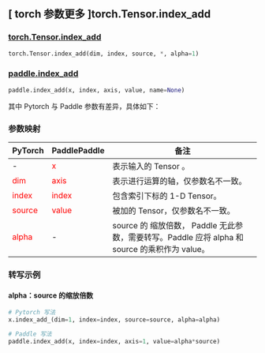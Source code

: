 ## [ torch 参数更多 ]torch.Tensor.index_add
### [torch.Tensor.index_add](https://pytorch.org/docs/stable/generated/torch.Tensor.index_add.html#torch.Tensor.index_add)

```python
torch.Tensor.index_add(dim, index, source, *, alpha=1)
```

### [paddle.index_add](https://www.paddlepaddle.org.cn/documentation/docs/zh/develop/api/paddle/index_add_cn.html#index-add)

```python
paddle.index_add(x, index, axis, value, name=None)
```

其中 Pytorch 与 Paddle 参数有差异，具体如下：
### 参数映射
| PyTorch       | PaddlePaddle | 备注                                                   |
| ------------- | ------------ | ------------------------------------------------------ |
| - | <font color='red'> x </font> | 表示输入的 Tensor 。  |
| <font color='red'> dim </font> | <font color='red'> axis </font> | 表示进行运算的轴，仅参数名不一致。  |
| <font color='red'> index </font> | <font color='red'> index </font> | 包含索引下标的 1-D Tensor。  |
| <font color='red'> source </font> | <font color='red'> value </font> | 被加的 Tensor，仅参数名不一致。  |
| <font color='red'> alpha </font> | - | source 的 缩放倍数， Paddle 无此参数，需要转写。Paddle 应将 alpha 和 source 的乘积作为 value。 |


### 转写示例
#### alpha：source 的缩放倍数
```python
# Pytorch 写法
x.index_add_(dim=1, index=index, source=source, alpha=alpha)

# Paddle 写法
paddle.index_add(x, index=index, axis=1, value=alpha*source)
```

